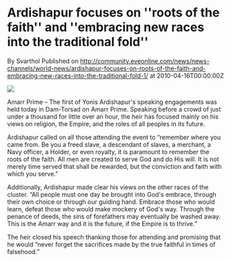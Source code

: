 # Ardishapur focuses on ''roots of the faith'' and ''embracing new races into the traditional fold''
By Svarthol
Published on http://community.eveonline.com/news/news-channels/world-news/ardishapur-focuses-on-roots-of-the-faith-and-embracing-new-races-into-the-traditional-fold-1/ at 2010-04-16T00:00:00Z

![](http://www.eve-mercury.net/images/mercurybanner.png)  
  
Amarr Prime – The first of Yonis Ardishapur's speaking engagements was held today in Dam-Torsad on Amarr Prime. Speaking before a crowd of just under a thousand for little over an hour, the heir has focused mainly on his views on religion, the Empire, and the roles of all peoples in its future.

Ardishapur called on all those attending the event to “remember where you came from. Be you a freed slave, a descendant of slaves, a merchant, a Navy officer, a Holder, or even royalty, it is paramount to remember the roots of the faith. All men are created to serve God and do His will. It is not merely time served that shall be rewarded, but the conviction and faith with which you serve.”

Additionally, Ardishapur made clear his views on the other races of the cluster. “All people must one day be brought into God's embrace, through their own choice or through our guiding hand. Embrace those who would learn, defeat those who would make mockery of God's way. Through the penance of deeds, the sins of forefathers may eventually be washed away. This is the Amarr way and it is the future, if the Empire is to thrive.”

The heir closed his speech thanking those for attending and promising that he would “never forget the sacrifices made by the true faithful in times of falsehood.”

